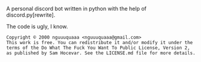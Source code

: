 A personal discord bot written in python with the help of discord.py[rewrite].

The code is ugly, I know.

```
Copyright © 2000 nguuuquaaa <nguuuquaaa@gmail.com>
This work is free. You can redistribute it and/or modify it under the
terms of the Do What The Fuck You Want To Public License, Version 2,
as published by Sam Hocevar. See the LICENSE.md file for more details.
```